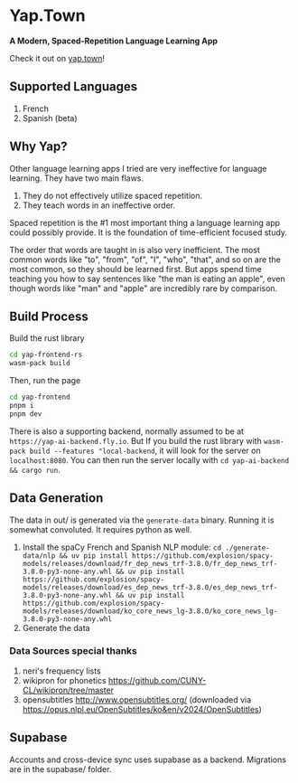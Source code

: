 # Yap.Town 

**A Modern, Spaced-Repetition Language Learning App**

Check it out on [yap.town](https://yap.town)!

## Supported Languages

1. French
2. Spanish (beta)

## Why Yap?

Other language learning apps I tried are very ineffective for language learning. They have two main flaws. 

1. They do not effectively utilize spaced repetition. 
2. They teach words in an ineffective order.

Spaced repetition is the #1 most important thing a language learning app could possibly provide. It is the foundation of time-efficient focused study. 

The order that words are taught in is also very inefficient. The most common words like "to", "from", "of", "I", "who", "that", and so on are the most common, so they should be learned first. But apps spend time teaching you how to say sentences like "the man is eating an apple", even though words like "man" and "apple" are incredibly rare by comparison.

## Build Process

Build the rust library

```bash
cd yap-frontend-rs
wasm-pack build
```

Then, run the page

```bash
cd yap-frontend
pnpm i 
pnpm dev
```

There is also a supporting backend, normally assumed to be at `https://yap-ai-backend.fly.io`. But If you build the rust library with `wasm-pack build --features "local-backend`, it will look for the server on `localhost:8080`. You can then run the server locally with `cd yap-ai-backend && cargo run`. 

## Data Generation

The data in out/ is generated via the `generate-data` binary. Running it is somewhat convoluted. It requires python as well. 

1. Install the spaCy French and Spanish NLP module: `cd ./generate-data/nlp && uv pip install https://github.com/explosion/spacy-models/releases/download/fr_dep_news_trf-3.8.0/fr_dep_news_trf-3.8.0-py3-none-any.whl && uv pip install https://github.com/explosion/spacy-models/releases/download/es_dep_news_trf-3.8.0/es_dep_news_trf-3.8.0-py3-none-any.whl && uv pip install https://github.com/explosion/spacy-models/releases/download/ko_core_news_lg-3.8.0/ko_core_news_lg-3.8.0-py3-none-any.whl`
2. Generate the data

### Data Sources special thanks

1. neri's frequency lists
2. wikipron for phonetics https://github.com/CUNY-CL/wikipron/tree/master 
3. opensubtitles http://www.opensubtitles.org/ (downloaded via https://opus.nlpl.eu/OpenSubtitles/ko&en/v2024/OpenSubtitles)

## Supabase

Accounts and cross-device sync uses supabase as a backend. Migrations are in the supabase/ folder.
